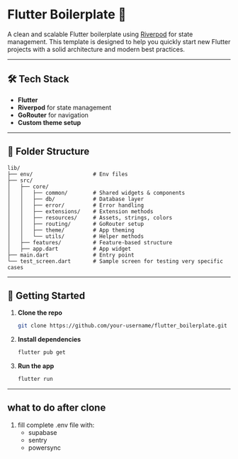 # Flutter Boilerplate 🚀

A clean and scalable Flutter boilerplate using [Riverpod](https://riverpod.dev) for state management. This template is designed to help you quickly start new Flutter projects with a solid architecture and modern best practices.

---

## 🛠️ Tech Stack

- **Flutter**
- **Riverpod** for state management
- **GoRouter** for navigation
- **Custom theme setup**

---

## 📁 Folder Structure

```
lib/
├── env/                   # Env files
├── src/
│   ├── core/
│   │   ├── common/        # Shared widgets & components
│   │   ├── db/            # Database layer
│   │   ├── error/         # Error handling
│   │   ├── extensions/    # Extension methods
│   │   ├── resources/     # Assets, strings, colors
│   │   ├── routing/       # GoRouter setup
│   │   ├── theme/         # App theming
│   │   └── utils/         # Helper methods
│   ├── features/          # Feature-based structure
│   ├── app.dart           # App widget
├── main.dart              # Entry point
└── test_screen.dart       # Sample screen for testing very specific cases
```

---

## 🚀 Getting Started

1. **Clone the repo**
   ```bash
   git clone https://github.com/your-username/flutter_boilerplate.git
   ```

2. **Install dependencies**
   ```bash
   flutter pub get
   ```

3. **Run the app**
   ```bash
   flutter run
   ```

---

## what to do after clone

1. fill complete .env file with:
   - supabase
   - sentry
   - powersync